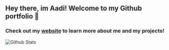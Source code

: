 ## Hey there, im Aadi! Welcome to my Github portfolio 👋

### Check out my [website][website] to learn more about me and my projects!

<img align="left" alt="Github Stats" src="https://github-readme-stats.codestackr.vercel.app/api?username=aadiamazing5&show_icons=true&hide_border=true" />

<!-- [![Top Langs](https://github-readme-stats.vercel.app/api/top-langs/?username=aadiamazing5)] -->

[website]: https://aadiamazing5.github.io/
